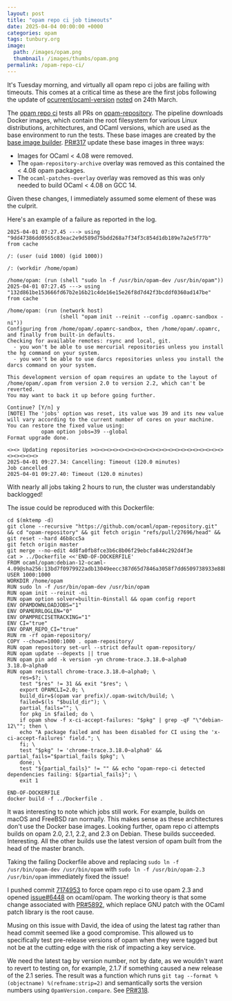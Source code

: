 ```yaml
---
layout: post
title: "opam repo ci job timeouts"
date: 2025-04-04 00:00:00 +0000
categories: opam
tags: tunbury.org
image:
  path: /images/opam.png
  thumbnail: /images/thumbs/opam.png
permalink: /opam-repo-ci/
---
```


It's Tuesday morning, and virtually all opam repo ci jobs are failing with timeouts. This comes at a critical time as these are the first jobs following the update of [ocurrent/ocaml-version](https://github.com/ocurrent/ocaml-version) [noted](https://www.tunbury.org/recent-ocaml-version/) on 24th March.

The [opam repo ci](https://opam.ci.ocaml.org/github/ocaml/opam-repository) tests all PRs on [opam-repository](https://github.com/ocaml/opam-repository). The pipeline downloads Docker images, which contain the root filesystem for various Linux distributions, architectures, and OCaml versions, which are used as the base environment to run the tests. These base images are created by the [base image builder](https://images.ci.ocaml.org). [PR#317](https://github.com/ocurrent/docker-base-images/pull/317) update these base images in three ways:

- Images for OCaml < 4.08 were removed.
- The `opam-repository-archive` overlay was removed as this contained the < 4.08 opam packages.
- The `ocaml-patches-overlay` overlay was removed as this was only needed to build OCaml < 4.08 on GCC 14.

Given these changes, I immediately assumed some element of these was the culprit.

Here's an example of a failure as reported in the log.

```
2025-04-01 07:27.45 ---> using "9dd47386dd0565c83eac2e9d589d75bdd268a7f34f3c854d1db189e7a2e5f77b" from cache

/: (user (uid 1000) (gid 1000))

/: (workdir /home/opam)

/home/opam: (run (shell "sudo ln -f /usr/bin/opam-dev /usr/bin/opam"))
2025-04-01 07:27.45 ---> using "132d861be153666fd67b2e16b21c4de16e15e26f8d7d42f3bcddf0360ad147be" from cache

/home/opam: (run (network host)
                 (shell "opam init --reinit --config .opamrc-sandbox -ni"))
Configuring from /home/opam/.opamrc-sandbox, then /home/opam/.opamrc, and finally from built-in defaults.
Checking for available remotes: rsync and local, git.
  - you won't be able to use mercurial repositories unless you install the hg command on your system.
  - you won't be able to use darcs repositories unless you install the darcs command on your system.

This development version of opam requires an update to the layout of /home/opam/.opam from version 2.0 to version 2.2, which can't be reverted.
You may want to back it up before going further.

Continue? [Y/n] y
[NOTE] The 'jobs' option was reset, its value was 39 and its new value will vary according to the current number of cores on your machine. You can restore the fixed value using:
           opam option jobs=39 --global
Format upgrade done.

<><> Updating repositories ><><><><><><><><><><><><><><><><><><><><><><><><><><>
2025-04-01 09:27.34: Cancelling: Timeout (120.0 minutes)
Job cancelled
2025-04-01 09:27.40: Timeout (120.0 minutes)
```

With nearly all jobs taking 2 hours to run, the cluster was understandably backlogged!

The issue could be reproduced with this Dockerfile:

```
cd $(mktemp -d)
git clone --recursive "https://github.com/ocaml/opam-repository.git" && cd "opam-repository" && git fetch origin "refs/pull/27696/head" && git reset --hard 46b8cc5a
git fetch origin master
git merge --no-edit 4d8fa0fb8fce3b6c8b06f29ebcfa844c292d4f3e
cat > ../Dockerfile <<'END-OF-DOCKERFILE'
FROM ocaml/opam:debian-12-ocaml-4.09@sha256:13bd7f0979922adb13049eecc387d65d7846a3058f7dd6509738933e88bc8d4a
USER 1000:1000
WORKDIR /home/opam
RUN sudo ln -f /usr/bin/opam-dev /usr/bin/opam
RUN opam init --reinit -ni
RUN opam option solver=builtin-0install && opam config report
ENV OPAMDOWNLOADJOBS="1"
ENV OPAMERRLOGLEN="0"
ENV OPAMPRECISETRACKING="1"
ENV CI="true"
ENV OPAM_REPO_CI="true"
RUN rm -rf opam-repository/
COPY --chown=1000:1000 . opam-repository/
RUN opam repository set-url --strict default opam-repository/
RUN opam update --depexts || true
RUN opam pin add -k version -yn chrome-trace.3.18.0~alpha0 3.18.0~alpha0
RUN opam reinstall chrome-trace.3.18.0~alpha0; \
    res=$?; \
    test "$res" != 31 && exit "$res"; \
    export OPAMCLI=2.0; \
    build_dir=$(opam var prefix)/.opam-switch/build; \
    failed=$(ls "$build_dir"); \
    partial_fails=""; \
    for pkg in $failed; do \
    if opam show -f x-ci-accept-failures: "$pkg" | grep -qF "\"debian-12\""; then \
    echo "A package failed and has been disabled for CI using the 'x-ci-accept-failures' field."; \
    fi; \
    test "$pkg" != 'chrome-trace.3.18.0~alpha0' && partial_fails="$partial_fails $pkg"; \
    done; \
    test "${partial_fails}" != "" && echo "opam-repo-ci detected dependencies failing: ${partial_fails}"; \
    exit 1

END-OF-DOCKERFILE
docker build -f ../Dockerfile .
```

It was interesting to note which jobs still work. For example, builds on macOS and FreeBSD ran normally. This makes sense as these architectures don't use the Docker base images. Looking further, opam repo ci attempts builds on opam 2.0, 2.1, 2.2, and 2.3 on Debian. These builds succeeded. Interesting. All the other builds use the latest version of opam built from the head of the master branch.

Taking the failing Dockerfile above and replacing `sudo ln -f /usr/bin/opam-dev /usr/bin/opam` with `sudo ln -f /usr/bin/opam-2.3 /usr/bin/opam` immediately fixed the issue!

I pushed commit [7174953](https://github.com/ocurrent/opam-repo-ci/commit/7174953145735a54ecf668c7387e57b3f2d2a411) to force opam repo ci to use opam 2.3 and opened [issue#6448](https://github.com/ocaml/opam/issues/6448) on ocaml/opam. The working theory is that some change associated with [PR#5892](https://github.com/ocaml/opam/pull/5892), which replace GNU patch with the OCaml patch library is the root cause.

Musing on this issue with David, the idea of using the latest tag rather than head commit seemed like a good compromise. This allowed us to specifically test pre-release versions of opam when they were tagged but not be at the cutting edge with the risk of impacting a key service.

We need the latest tag by version number, not by date, as we wouldn't want to revert to testing on, for example, 2.1.7 if something caused a new release of the 2.1 series. The result was a function which runs `git tag --format %(objectname) %(refname:strip=2)` and semantically sorts the version numbers using `OpamVersion.compare`. See [PR#318](https://github.com/ocurrent/docker-base-images/pull/318).
